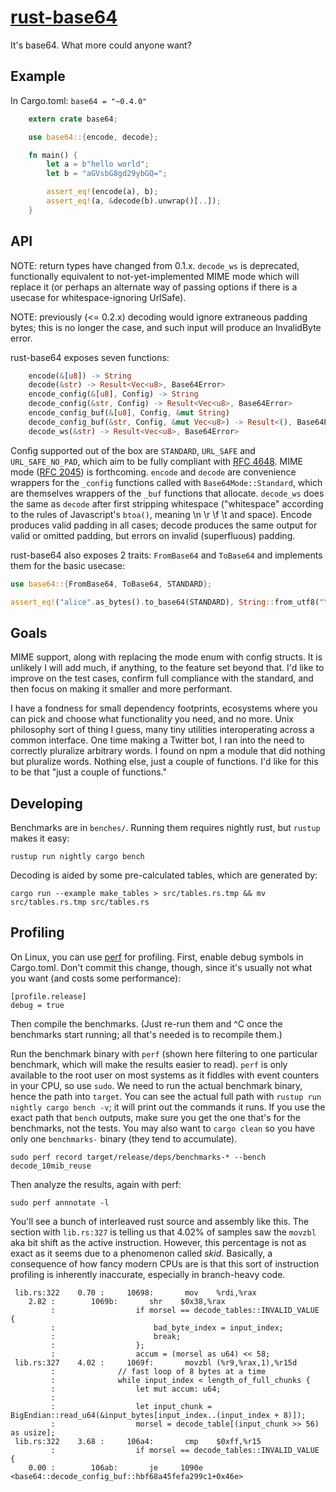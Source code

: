 [rust-base64](https://crates.io/crates/base64)
===

It's base64. What more could anyone want?

Example
---

In Cargo.toml: `base64 = "~0.4.0"`

```rust
    extern crate base64;

    use base64::{encode, decode};

    fn main() {
        let a = b"hello world";
        let b = "aGVsbG8gd29ybGQ=";

        assert_eq!(encode(a), b);
        assert_eq!(a, &decode(b).unwrap()[..]);
    }
```

API
---

NOTE: return types have changed from 0.1.x. `decode_ws` is deprecated, functionally equivalent to not-yet-implemented MIME mode which will replace it (or perhaps an alternate way of passing options if there is a usecase for whitespace-ignoring UrlSafe).

NOTE: previously (<= 0.2.x) decoding would ignore extraneous padding bytes; this is no longer the case, and such input will produce an InvalidByte error.

rust-base64 exposes seven functions:

```rust
    encode(&[u8]) -> String
    decode(&str) -> Result<Vec<u8>, Base64Error>
    encode_config(&[u8], Config) -> String
    decode_config(&str, Config) -> Result<Vec<u8>, Base64Error>
    encode_config_buf(&[u8], Config, &mut String)
    decode_config_buf(&str, Config, &mut Vec<u8>) -> Result<(), Base64Error>
    decode_ws(&str) -> Result<Vec<u8>, Base64Error>
```

Config supported out of the box are `STANDARD`, `URL_SAFE` and `URL_SAFE_NO_PAD`, which aim to be fully compliant with [RFC 4648](https://tools.ietf.org/html/rfc4648). MIME mode ([RFC 2045](https://www.ietf.org/rfc/rfc2045.txt)) is forthcoming. `encode` and `decode` are convenience wrappers for the `_config` functions called with `Base64Mode::Standard`, which are themselves wrappers of the `_buf` functions that allocate. `decode_ws` does the same as `decode` after first stripping whitespace ("whitespace" according to the rules of Javascript's `btoa()`, meaning \n \r \f \t and space). Encode produces valid padding in all cases; decode produces the same output for valid or omitted padding, but errors on invalid (superfluous) padding.

rust-base64 also exposes 2 traits: `FromBase64` and `ToBase64` and implements them
for the basic usecase:

```rust
use base64::{FromBase64, ToBase64, STANDARD};

assert_eq!("alice".as_bytes().to_base64(STANDARD), String::from_utf8("YWxpY2U".from_base64().unwrap()).unwrap());
```

Goals
---

MIME support, along with replacing the mode enum with config structs. It is unlikely I will add much, if anything, to the feature set beyond that. I'd like to improve on the test cases, confirm full compliance with the standard, and then focus on making it smaller and more performant.

I have a fondness for small dependency footprints, ecosystems where you can pick and choose what functionality you need, and no more. Unix philosophy sort of thing I guess, many tiny utilities interoperating across a common interface. One time making a Twitter bot, I ran into the need to correctly pluralize arbitrary words. I found on npm a module that did nothing but pluralize words. Nothing else, just a couple of functions. I'd like for this to be that "just a couple of functions."

Developing
---

Benchmarks are in `benches/`. Running them requires nightly rust, but `rustup` makes it easy:

```
rustup run nightly cargo bench
```

Decoding is aided by some pre-calculated tables, which are generated by:

```
cargo run --example make_tables > src/tables.rs.tmp && mv src/tables.rs.tmp src/tables.rs
```

Profiling
---

On Linux, you can use [perf](https://perf.wiki.kernel.org/index.php/Main_Page) for profiling. First, enable debug symbols in Cargo.toml. Don't commit this change, though, since it's usually not what you want (and costs some performance):

```
[profile.release]
debug = true
```

Then compile the benchmarks. (Just re-run them and ^C once the benchmarks start running; all that's needed is to recompile them.)

Run the benchmark binary with `perf` (shown here filtering to one particular benchmark, which will make the results easier to read). `perf` is only available to the root user on most systems as it fiddles with event counters in your CPU, so use `sudo`. We need to run the actual benchmark binary, hence the path into `target`. You can see the actual full path with `rustup run nightly cargo bench -v`; it will print out the commands it runs. If you use the exact path that `bench` outputs, make sure you get the one that's for the benchmarks, not the tests. You may also want to `cargo clean` so you have only one `benchmarks-` binary (they tend to accumulate).

```
sudo perf record target/release/deps/benchmarks-* --bench decode_10mib_reuse
```

Then analyze the results, again with perf:

```
sudo perf annnotate -l
```

You'll see a bunch of interleaved rust source and assembly like this. The section with `lib.rs:327` is telling us that 4.02% of samples saw the `movzbl` aka bit shift as the active instruction. However, this percentage is not as exact as it seems due to a phenomenon called *skid*. Basically, a consequence of how fancy modern CPUs are is that this sort of instruction profiling is inherently inaccurate, especially in branch-heavy code.

```
 lib.rs:322    0.70 :     10698:       mov    %rdi,%rax
    2.82 :        1069b:       shr    $0x38,%rax
         :                  if morsel == decode_tables::INVALID_VALUE {
         :                      bad_byte_index = input_index;
         :                      break;
         :                  };
         :                  accum = (morsel as u64) << 58;
 lib.rs:327    4.02 :     1069f:       movzbl (%r9,%rax,1),%r15d
         :              // fast loop of 8 bytes at a time
         :              while input_index < length_of_full_chunks {
         :                  let mut accum: u64;
         :
         :                  let input_chunk = BigEndian::read_u64(&input_bytes[input_index..(input_index + 8)]);
         :                  morsel = decode_table[(input_chunk >> 56) as usize];
 lib.rs:322    3.68 :     106a4:       cmp    $0xff,%r15
         :                  if morsel == decode_tables::INVALID_VALUE {
    0.00 :        106ab:       je     1090e <base64::decode_config_buf::hbf68a45fefa299c1+0x46e>
```
